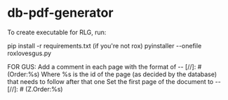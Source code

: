 # db-pdf-generator
To create executable for RLG, run:

pip install -r requirements.txt (if you're not rox)
pyinstaller --onefile roxlovesgus.py

FOR GUS:
Add a comment in each page with the format of --
[//]: # (Order:%s)
Where %s is the id of the page (as decided by the database) that needs to follow after that one
Set the first page of the document to --
[//]: # (Z.Order:%s)